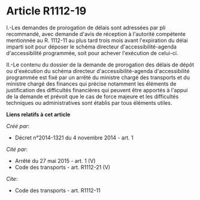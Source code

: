 # Article R1112-19

I.-Les demandes de prorogation de délais sont adressées par pli recommandé, avec demande d'avis de réception à l'autorité
compétente mentionnée au R. 1112-11 au plus tard trois mois avant l'expiration du délai imparti soit pour déposer le schéma
directeur d'accessibilité-agenda d'accessibilité programmée, soit pour achever l'exécution de celui-ci. 

II.-Le contenu du dossier de la demande de prorogation des délais de dépôt ou d'exécution du schéma directeur
d'accessibilité-agenda d'accessibilité programmée est fixé par un arrêté du ministre chargé des transports et du ministre
chargé des finances qui précise notamment les éléments de justification des difficultés financières qui peuvent être apportés
à l'appui de la demande et prévoit que le cas de force majeure et les difficultés techniques ou administratives sont établis
par tous éléments utiles.

**Liens relatifs à cet article**

_Créé par_:

  - Décret n°2014-1321 du 4 novembre 2014 - art. 1

_Cité par_:

  - Arrêté du 27 mai 2015 - art. 1 (V)
  - Code des transports - art. R1112-21 (V)

_Cite_:

  - Code des transports - art. R1112-11
